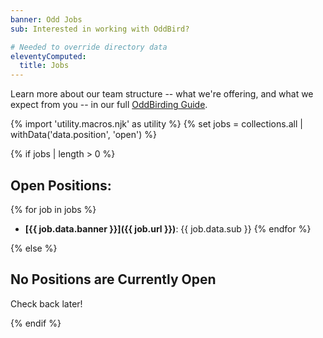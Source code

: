 ```yaml
---
banner: Odd Jobs
sub: Interested in working with OddBird?

# Needed to override directory data
eleventyComputed:
  title: Jobs
---
```


Learn more about our team structure --
what we're offering,
and what we expect from you --
in our full
[OddBirding Guide](/quickstart/).

{% import 'utility.macros.njk' as utility %}
{% set jobs = collections.all | withData('data.position', 'open') %}

{% if jobs | length > 0 %}

## Open Positions:

{% for job in jobs %}
- **[{{ job.data.banner }}]({{ job.url }})**:
  {{ job.data.sub }}
{% endfor %}

{% else %}

## No Positions are Currently Open

Check back later!

{% endif %}
